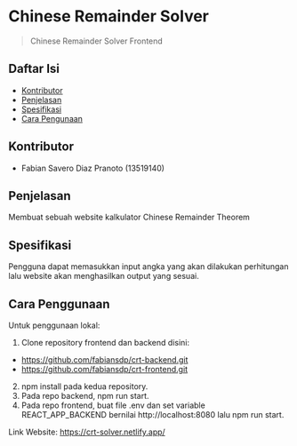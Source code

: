 # Chinese Remainder Solver
> Chinese Remainder Solver Frontend

## Daftar Isi
* [Kontributor](#kontributor)
* [Penjelasan](#penjelasan)
* [Spesifikasi](#spesifikasi)
* [Cara Pengunaan](#cara_penggunaan)

## Kontributor
* Fabian Savero Diaz Pranoto (13519140)

## Penjelasan
Membuat sebuah website kalkulator Chinese Remainder Theorem

## Spesifikasi
Pengguna dapat memasukkan input angka yang akan dilakukan perhitungan lalu website akan menghasilkan output yang sesuai.

## Cara Penggunaan
Untuk penggunaan lokal:
1. Clone repository frontend dan backend disini:
- https://github.com/fabiansdp/crt-backend.git
- https://github.com/fabiansdp/crt-frontend.git
2. npm install pada kedua repository.
3. Pada repo backend, npm run start.
4. Pada repo frontend, buat file .env dan set variable REACT_APP_BACKEND bernilai http://localhost:8080 lalu npm run start.

Link Website:
https://crt-solver.netlify.app/
